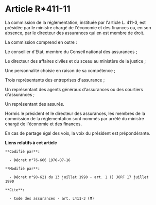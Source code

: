 # Article R*411-11

La commission de la réglementation, instituée par l'article L. 411-3, est présidée par le ministre chargé de l'économie et
des finances ou, en son absence, par le directeur des assurances qui en est membre de droit.

La commission comprend en outre :

Le conseiller d'Etat, membre du Conseil national des assurances ;

Le directeur des affaires civiles et du sceau au ministère de la justice ;

Une personnalité choisie en raison de sa compétence ;

Trois représentants des entreprises d'assurance ;

Un représentant des agents généraux d'assurances ou des courtiers d'assurances ;

Un représentant des assurés.

Hormis le président et le directeur des assurances, les membres de la commission de la réglementation sont nommés par arrêté
du ministre chargé de l'économie et des finances.

En cas de partage égal des voix, la voix du président est prépondérante.

**Liens relatifs à cet article**

	**Codifié par**:

	  - Décret n°76-666 1976-07-16

	**Modifié par**:

	  - Décret n°90-621 du 13 juillet 1990 - art. 1 () JORF 17 juillet 1990

	**Cite**:

	  - Code des assurances - art. L411-3 (M)

